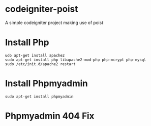 # codeigniter-poist
A simple codeigniter project making use of poist

# Install Php

```
udo apt-get install apache2
sudo apt-get install php libapache2-mod-php php-mcrypt php-mysql
sudo /etc/init.d/apache2 restart
```

# Install Phpmyadmin

```
sudo apt-get install phpmyadmin
```

# Phpmyadmin 404 Fix



